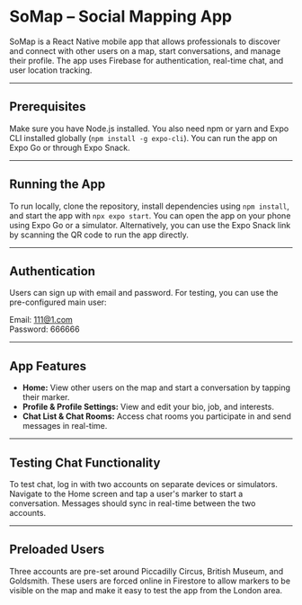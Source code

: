 # SoMap – Social Mapping App

SoMap is a React Native mobile app that allows professionals to discover and connect with other users on a map, start conversations, and manage their profile. The app uses Firebase for authentication, real-time chat, and user location tracking.

---

## Prerequisites

Make sure you have Node.js installed. You also need npm or yarn and Expo CLI installed globally (`npm install -g expo-cli`). You can run the app on Expo Go or through Expo Snack.

---

## Running the App

To run locally, clone the repository, install dependencies using `npm install`, and start the app with `npx expo start`. You can open the app on your phone using Expo Go or a simulator. Alternatively, you can use the Expo Snack link by scanning the QR code to run the app directly.

---

## Authentication

Users can sign up with email and password. For testing, you can use the pre-configured main user:

Email: 111@1.com  
Password: 666666

---

## App Features

- **Home:** View other users on the map and start a conversation by tapping their marker.  
- **Profile & Profile Settings:** View and edit your bio, job, and interests.  
- **Chat List & Chat Rooms:** Access chat rooms you participate in and send messages in real-time.

---

## Testing Chat Functionality

To test chat, log in with two accounts on separate devices or simulators. Navigate to the Home screen and tap a user's marker to start a conversation. Messages should sync in real-time between the two accounts.

---

## Preloaded Users

Three accounts are pre-set around Piccadilly Circus, British Museum, and Goldsmith. These users are forced online in Firestore to allow markers to be visible on the map and make it easy to test the app from the London area.




